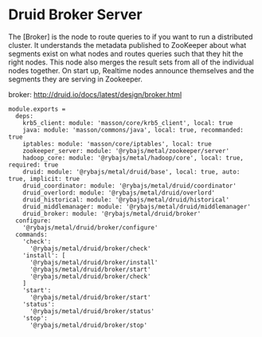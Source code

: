 
# Druid Broker Server

The [Broker] is the node to route queries to if you want to run a distributed 
cluster. It understands the metadata published to ZooKeeper about what segments 
exist on what nodes and routes queries such that they hit the right nodes. This 
node also merges the result sets from all of the individual nodes together. On 
start up, Realtime nodes announce themselves and the segments they are serving 
in Zookeeper. 

broker: http://druid.io/docs/latest/design/broker.html

    module.exports =
      deps:
        krb5_client: module: 'masson/core/krb5_client', local: true
        java: module: 'masson/commons/java', local: true, recommanded: true
        iptables: module: 'masson/core/iptables', local: true
        zookeeper_server: module: '@rybajs/metal/zookeeper/server'
        hadoop_core: module: '@rybajs/metal/hadoop/core', local: true, required: true
        druid: module: '@rybajs/metal/druid/base', local: true, auto: true, implicit: true
        druid_coordinator: module: '@rybajs/metal/druid/coordinator'
        druid_overlord: module: '@rybajs/metal/druid/overlord'
        druid_historical: module: '@rybajs/metal/druid/historical'
        druid_middlemanager: module: '@rybajs/metal/druid/middlemanager'
        druid_broker: module: '@rybajs/metal/druid/broker'
      configure:
        '@rybajs/metal/druid/broker/configure'
      commands:
        'check':
          '@rybajs/metal/druid/broker/check'
        'install': [
          '@rybajs/metal/druid/broker/install'
          '@rybajs/metal/druid/broker/start'
          '@rybajs/metal/druid/broker/check'
        ]
        'start':
          '@rybajs/metal/druid/broker/start'
        'status':
          '@rybajs/metal/druid/broker/status'
        'stop':
          '@rybajs/metal/druid/broker/stop'
